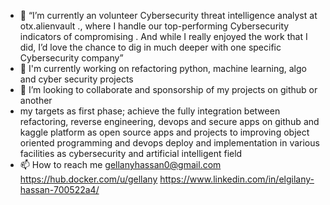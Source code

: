 - 👀 “I’m currently an volunteer Cybersecurity threat intelligence analyst at otx.alienvault ., where I handle our top-performing Cybersecurity indicators of compromising . And while I really enjoyed the work that I did, I’d love the chance to dig in much deeper with one specific Cybersecurity company”
- 🌱 I'm currently working on refactoring python, machine learning, algo and cyber security projects
- 💞️ I’m looking to collaborate and sponsorship of my projects on github or another
- my targets as first phase; achieve the fully integration between refactoring, reverse engineering, devops and secure apps on github and kaggle platform as open source apps and projects to improving object oriented programming and devops deploy and implementation in various facilities as cybersecurity and artificial intelligent  field   
- 📫 How to reach me gellanyhassan0@gmail.com https://hub.docker.com/u/gellany https://www.linkedin.com/in/elgilany-hassan-700522a4/


<!---
gellanyhassan0/gellanyhassan0 is a ✨ special ✨ repository because its `README.md` (this file) appears on your GitHub profile.
You can click the Preview link to take a look at your changes.
--->

